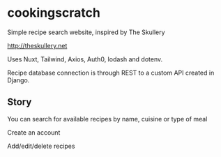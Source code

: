 # cookingscratch

Simple recipe search website, inspired by The Skullery

http://theskullery.net

Uses Nuxt, Tailwind, Axios, Auth0, lodash and dotenv.

Recipe database connection is through REST to a custom API created in Django.

## Story

You can search for available recipes by name, cuisine or type of meal

Create an account

Add/edit/delete recipes